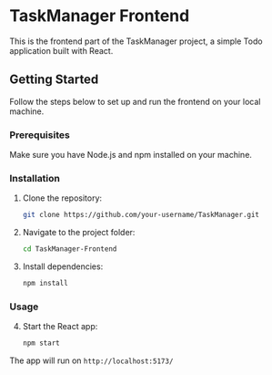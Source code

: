 # TaskManager Frontend

This is the frontend part of the TaskManager project, a simple Todo application built with React.

## Getting Started

Follow the steps below to set up and run the frontend on your local machine.

### Prerequisites

Make sure you have Node.js and npm installed on your machine.

### Installation

1. Clone the repository:

   ```bash
   git clone https://github.com/your-username/TaskManager.git

2. Navigate to the project folder:
    
    ```bash
    cd TaskManager-Frontend

3. Install dependencies:

    ```bash
    npm install

### Usage

4. Start the React app:

    ```bash
    npm start

The app will run on `http://localhost:5173/`